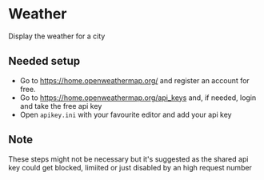 # Weather
Display the weather for a city

## Needed setup
-   Go to <https://home.openweathermap.org/> and register an account for free.
-   Go to <https://home.openweathermap.org/api_keys> and, if needed, login and take the free api key
-   Open `apikey.ini` with your favourite editor and add your api key

## Note
These steps might not be necessary but it's suggested as the shared api key could get blocked, limiited or just disabled by an high request number